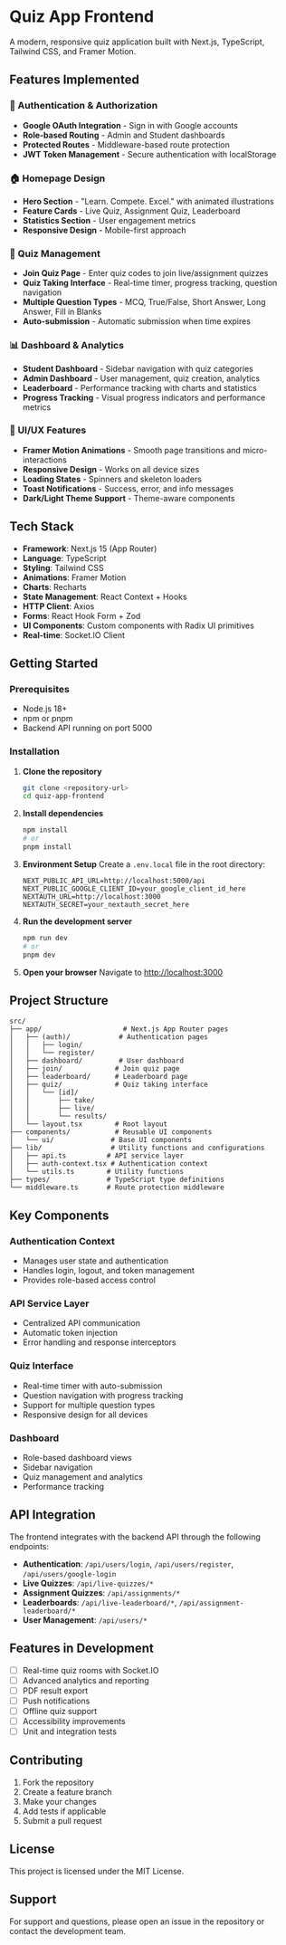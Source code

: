 # Quiz App Frontend

A modern, responsive quiz application built with Next.js, TypeScript, Tailwind CSS, and Framer Motion.

## Features Implemented

### 🔐 Authentication & Authorization
- **Google OAuth Integration** - Sign in with Google accounts
- **Role-based Routing** - Admin and Student dashboards
- **Protected Routes** - Middleware-based route protection
- **JWT Token Management** - Secure authentication with localStorage

### 🏠 Homepage Design
- **Hero Section** - "Learn. Compete. Excel." with animated illustrations
- **Feature Cards** - Live Quiz, Assignment Quiz, Leaderboard
- **Statistics Section** - User engagement metrics
- **Responsive Design** - Mobile-first approach

### 🎯 Quiz Management
- **Join Quiz Page** - Enter quiz codes to join live/assignment quizzes
- **Quiz Taking Interface** - Real-time timer, progress tracking, question navigation
- **Multiple Question Types** - MCQ, True/False, Short Answer, Long Answer, Fill in Blanks
- **Auto-submission** - Automatic submission when time expires

### 📊 Dashboard & Analytics
- **Student Dashboard** - Sidebar navigation with quiz categories
- **Admin Dashboard** - User management, quiz creation, analytics
- **Leaderboard** - Performance tracking with charts and statistics
- **Progress Tracking** - Visual progress indicators and performance metrics

### 🎨 UI/UX Features
- **Framer Motion Animations** - Smooth page transitions and micro-interactions
- **Responsive Design** - Works on all device sizes
- **Loading States** - Spinners and skeleton loaders
- **Toast Notifications** - Success, error, and info messages
- **Dark/Light Theme Support** - Theme-aware components

## Tech Stack

- **Framework**: Next.js 15 (App Router)
- **Language**: TypeScript
- **Styling**: Tailwind CSS
- **Animations**: Framer Motion
- **Charts**: Recharts
- **State Management**: React Context + Hooks
- **HTTP Client**: Axios
- **Forms**: React Hook Form + Zod
- **UI Components**: Custom components with Radix UI primitives
- **Real-time**: Socket.IO Client

## Getting Started

### Prerequisites
- Node.js 18+ 
- npm or pnpm
- Backend API running on port 5000

### Installation

1. **Clone the repository**
   ```bash
   git clone <repository-url>
   cd quiz-app-frontend
   ```

2. **Install dependencies**
   ```bash
   npm install
   # or
   pnpm install
   ```

3. **Environment Setup**
   Create a `.env.local` file in the root directory:
   ```env
   NEXT_PUBLIC_API_URL=http://localhost:5000/api
   NEXT_PUBLIC_GOOGLE_CLIENT_ID=your_google_client_id_here
   NEXTAUTH_URL=http://localhost:3000
   NEXTAUTH_SECRET=your_nextauth_secret_here
   ```

4. **Run the development server**
   ```bash
   npm run dev
   # or
   pnpm dev
   ```

5. **Open your browser**
   Navigate to [http://localhost:3000](http://localhost:3000)

## Project Structure

```
src/
├── app/                    # Next.js App Router pages
│   ├── (auth)/            # Authentication pages
│   │   ├── login/
│   │   └── register/
│   ├── dashboard/         # User dashboard
│   ├── join/             # Join quiz page
│   ├── leaderboard/      # Leaderboard page
│   ├── quiz/             # Quiz taking interface
│   │   └── [id]/
│   │       ├── take/
│   │       ├── live/
│   │       └── results/
│   └── layout.tsx        # Root layout
├── components/           # Reusable UI components
│   └── ui/              # Base UI components
├── lib/                 # Utility functions and configurations
│   ├── api.ts          # API service layer
│   ├── auth-context.tsx # Authentication context
│   └── utils.ts        # Utility functions
├── types/              # TypeScript type definitions
└── middleware.ts       # Route protection middleware
```

## Key Components

### Authentication Context
- Manages user state and authentication
- Handles login, logout, and token management
- Provides role-based access control

### API Service Layer
- Centralized API communication
- Automatic token injection
- Error handling and response interceptors

### Quiz Interface
- Real-time timer with auto-submission
- Question navigation with progress tracking
- Support for multiple question types
- Responsive design for all devices

### Dashboard
- Role-based dashboard views
- Sidebar navigation
- Quiz management and analytics
- Performance tracking

## API Integration

The frontend integrates with the backend API through the following endpoints:

- **Authentication**: `/api/users/login`, `/api/users/register`, `/api/users/google-login`
- **Live Quizzes**: `/api/live-quizzes/*`
- **Assignment Quizzes**: `/api/assignments/*`
- **Leaderboards**: `/api/live-leaderboard/*`, `/api/assignment-leaderboard/*`
- **User Management**: `/api/users/*`

## Features in Development

- [ ] Real-time quiz rooms with Socket.IO
- [ ] Advanced analytics and reporting
- [ ] PDF result export
- [ ] Push notifications
- [ ] Offline quiz support
- [ ] Accessibility improvements
- [ ] Unit and integration tests

## Contributing

1. Fork the repository
2. Create a feature branch
3. Make your changes
4. Add tests if applicable
5. Submit a pull request

## License

This project is licensed under the MIT License.

## Support

For support and questions, please open an issue in the repository or contact the development team.
